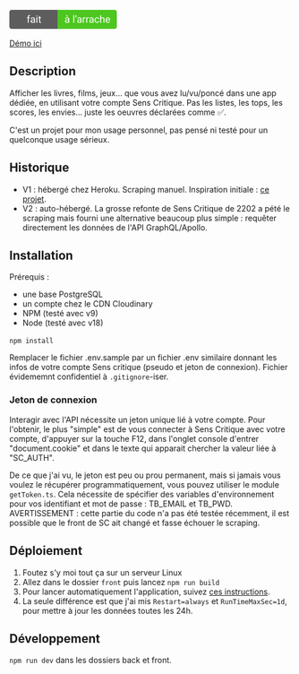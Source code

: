  ![](https://raw.githubusercontent.com/Saint-loup/table-basse/published/front/src/assets/lol.png)

[Démo ici](https://table-basse.toutcequibouge.net/)

## Description

Afficher les livres, films, jeux... que vous avez lu/vu/poncé dans une app dédiée, en utilisant votre compte Sens Critique. Pas les listes, les tops, les scores, les envies… juste les oeuvres déclarées comme ✅.

C'est un projet pour mon usage personnel, pas pensé ni testé pour un quelconque usage sérieux.

## Historique
- V1 : hébergé chez Heroku. Scraping manuel. Inspiration initiale : [ce projet](https://github.com/mlcdf/shelob).
- V2 : auto-hébergé. La grosse refonte de Sens Critique de 2202 a pété le scraping mais fourni une alternative beaucoup plus simple : requêter directement les données de l'API GraphQL/Apollo.

## Installation

Prérequis :

* une base PostgreSQL
* un compte chez le CDN Cloudinary
* NPM (testé avec v9)
* Node (testé avec v18)

`npm install`

Remplacer le fichier .env.sample par un fichier .env similaire donnant les infos de votre compte Sens critique (pseudo et jeton de connexion). Fichier évidememnt confidentiel à `.gitignore`-iser.

### Jeton de connexion

Interagir avec l'API nécessite un jeton unique lié à votre compte. Pour l'obtenir, le plus "simple" est de vous connecter à Sens Critique avec votre compte, d'appuyer sur la touche F12, dans l'onglet console d'entrer "document.cookie" et dans le texte qui apparait chercher la valeur liée à "SC_AUTH".

De ce que j'ai vu, le jeton est peu ou prou permanent, mais si jamais vous voulez le récupérer programmatiquement, vous pouvez utiliser le module `getToken.ts`. Cela nécessite de spécifier des variables d'environnement pour vos identifiant et mot de passe : TB_EMAIL et TB_PWD. AVERTISSEMENT : cette partie du code n'a pas été testée récemment, il est possible que le front de SC ait changé et fasse échouer le scraping.

## Déploiement

1. Foutez s'y moi tout ça sur un serveur Linux
2. Allez dans le dossier `front` puis lancez `npm run build`
3. Pour lancer automatiquement l'application, suivez [ces instructions](https://gist.github.com/joepie91/73ce30dd258296bd24af23e9c5f761aa).
4. La seule différence est que j'ai mis `Restart=always` et `RunTimeMaxSec=1d`, pour mettre à jour les données toutes les 24h.


## Développement
`npm run dev` dans les dossiers back et front.
